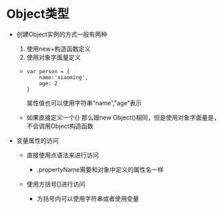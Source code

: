 # Object类型

* 创建Object实例的方式一般有两种  
  1. 使用new+构造函数定义  
  2. 使用对象字面量定义

  * ```
    var person = {
        name:'xiaoming',
        age: 2
    }
    ```

    属性值也可以使用字符串“name”,"age“表示

  * 如果直接定义一个{} 那么跟new Object\(\)相同，但是使用对象字面量是，不会调用Object构造函数

* 变量属性的访问

  * 直接使用点语法来进行访问

    * .propertyName需要和对象中定义的属性名一样

  * 使用方括号\[\]进行访问

    * 方括号内可以使用字符串或者使用变量



